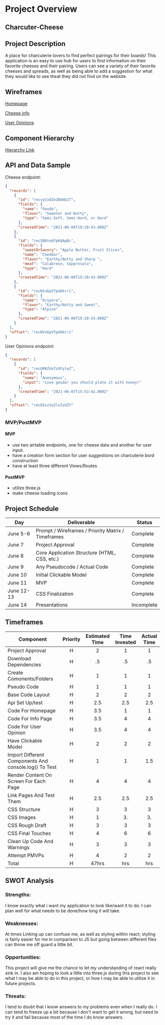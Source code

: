 # Project Overview

## Charcuter-Cheese

## Project Description

A place for charcuterie lovers to find perfect pairings for their boards! This application is an easy to use hub for users to find information on their favorite cheeses and their pairing. Users can see a variety of their favorite cheeses and spreads, as well as being able to add a suggestion for what they would like to see theat they did not find on the website.

## Wireframes

[Homepage](https://wireframe.cc/3MkkDx)

[Cheese info](https://wireframe.cc/3aq4xn)

[User Opinions](https://wireframe.cc/O7GnRl)

## Component Hierarchy

[Hierarchy Link](https://whimsical.com/4QYvqQwrg3rCWefq4NB7FW)

## API and Data Sample

Cheese endpoint:

```json
{
  "records": [
    {
      "id": "recvyCxOZe1Bdmb1T",
      "fields": {
        "name": "Gouda",
        "flavor": "Sweeter and Nutty",
        "type": "Semi-Soft, Semi-Hard, or Hard"
      },
      "createdTime": "2021-06-06T19:20:43.000Z"
    },
    {
      "id": "recSBbteQfpKAApBc",
      "fields": {
        "sweetOrSavory": "Apple Butter, Fruit Slices",
        "name": "Cheddar",
        "flavor": "Earthy/Nutty and Sharp ",
        "meat": "Calabrese, Soppresata",
        "type": "Hard"
      },
      "createdTime": "2021-06-06T19:20:43.000Z"
    },
    {
      "id": "recNVs6pVTpU6krri",
      "fields": {
        "name": "Gruyere",
        "flavor": "Earthy/Nutty and Sweet",
        "type": "Alpine"
      },
      "createdTime": "2021-06-06T19:20:43.000Z"
    }
  ],
  "offset": "recNVs6pVTpU6krri"
}
```

User Opinions endpoint:

```json
{
  "records": [
    {
      "id": "recUM6ZnkfzXFyleZ",
      "fields": {
        "name": "Anonymous",
        "input": "Love gouda! you should plate it with honey!"
      },
      "createdTime": "2021-06-07T15:53:41.000Z"
    }
  ],
  "offset": "recEEvzVoZlvZzUZY"
}
```

### MVP/PostMVP

#### MVP

- use two airtable endpoints, one for cheese data and another for user input.
- have a creation form section for user suggestions on charcuterie bord construction
- have at least three different Views/Routes

#### PostMVP

- utilize three.js
- make cheese loading icons

## Project Schedule

| Day        | Deliverable                                        | Status     |
| ---------- | -------------------------------------------------- | ---------- |
| June 5-6   | Prompt / Wireframes / Priority Matrix / Timeframes | Complete   |
| June 7     | Project Approval                                   | Complete   |
| June 8     | Core Application Structure (HTML, CSS, etc.)       | Complete   |
| June 9     | Any Pseudocode / Actual Code                       | Complete   |
| June 10    | Initial Clickable Model                            | Complete   |
| June 11    | MVP                                                | Complete   |
| June 12-13 | CSS Finalization                                   | Complete   |
| June 14    | Presentations                                      | Incomplete |

## Timeframes

| Component                                             | Priority | Estimated Time | Time Invested | Actual Time |
| ----------------------------------------------------- | :------: | :------------: | :-----------: | :---------: |
| Project Approval                                      |    H     |       2        |       1       |      1      |
| Download Dependencies                                 |    H     |       .5       |      .5       |     .5      |
| Create Comonents/Folders                              |    H     |       1        |       1       |      1      |
| Pseudo Code                                           |    H     |       1        |       1       |      1      |
| Base Code Layout                                      |    H     |       2        |       2       |      2      |
| Api Set Up/test                                       |    H     |      2.5       |      2.5      |     2.5     |
| Code For Homepage                                     |    H     |      3.5       |       1       |      1      |
| Code For Info Page                                    |    H     |      3.5       |       4       |      4      |
| Code For User Opinion                                 |    H     |      3.5       |       4       |      4      |
| Have Clickable Model                                  |    H     |       2        |       2       |      2      |
| Import Different Components And console.log() To Test |    H     |       1        |       1       |     1.5     |
| Render Content On Screen For Each Page                |    H     |       4        |       4       |      4      |
| Link Pages And Test Them                              |    H     |      2.5       |      2.5      |     2.5     |
| CSS Structure                                         |    H     |       3        |       3       |      3      |
| CSS Images                                            |    H     |       1        |      3.       |     3.      |
| CSS Rough Draft                                       |    H     |       3        |       3       |      3      |
| CSS Final Touches                                     |    H     |       4        |       6       |      6      |
| Clean Up Code And Warnings                            |    H     |       3        |       3       |      3      |
| Attempt PMVPs                                         |    H     |       4        |       2       |      2      |
| Total                                                 |    H     |     47hrs      |      hrs      |     hrs     |

## SWOT Analysis

### Strengths:

I know exactly what i want my application to look like/want it to do. I can plan well for what needs to be done/how long it will take.

### Weaknesses:

At times Linking up can confuse me, as well as styling within react; styling is fairly easier for me in comparison to JS but going between different files can throw me off guard a little bit.

### Opportunities:

This project will give me the chance to let my understanding of react really sink in. I also am hoping to look a little into three.js during this project to see what I may be able to do in this project, or how I may be able to utilize it in future projects.

### Threats:

I tend to doubt that I know answers to my problems even when I really do. I can tend to freeze up a bit because I don't want to get it wrong, but need to try it and fail because most of the time I do know answers.
